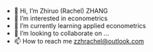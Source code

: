 - 👋 Hi, I’m Zhiruo (Rachel) ZHANG
- 👀 I’m interested in econometrics
- 🌱 I’m currently learning applied econometrics
- 💞️ I’m looking to collaborate on ...
- 📫 How to reach me zzhrachel@outlook.com

<!---
zzhrachel/zzhrachel is a ✨ special ✨ repository because its `README.md` (this file) appears on your GitHub profile.
You can click the Preview link to take a look at your changes.
--->
